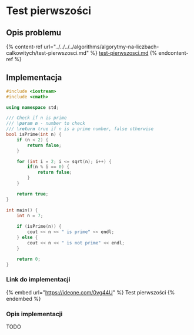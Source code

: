 # Test pierwszości

## Opis problemu

{% content-ref url="../../../../algorithms/algorytmy-na-liczbach-calkowitych/test-pierwszosci.md" %}
[test-pierwszosci.md](../../../../algorithms/algorytmy-na-liczbach-calkowitych/test-pierwszosci.md)
{% endcontent-ref %}

## Implementacja

```cpp
#include <iostream>
#include <cmath>

using namespace std;

/// Check if n is prime
/// \param n - number to check
/// \return true if n is a prime number, false otherwise
bool isPrime(int n) {
    if (n < 2) {
        return false;
    }

    for (int i = 2; i <= sqrt(n); i++) {
        if(n % i == 0) {
            return false;
        }
    }

    return true;
}

int main() {
    int n = 7;
    
    if (isPrime(n)) {
        cout << n << " is prime" << endl;
    } else {
        cout << n << " is not prime" << endl;
    }

    return 0;
}
```

### Link do implementacji

{% embed url="https://ideone.com/0vg44U" %}
Test pierwszości
{% endembed %}

### Opis implementacji

TODO
